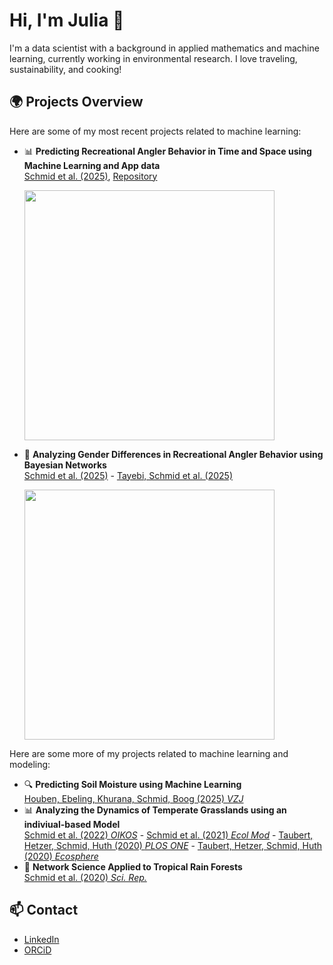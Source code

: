 # Hi, I'm Julia 👋
I'm a data scientist with a background in applied mathematics and machine learning, currently working in environmental research. I love traveling, sustainability, and cooking!

## 🌍 Projects Overview
Here are some of my most recent projects related to machine learning:

- 📊 **Predicting Recreational Angler Behavior in Time and Space using Machine Learning and App data**  
  [Schmid et al. (2025)](https://arxiv.org/abs/2409.17425), [Repository](https://github.com/schmidj/PredictingAnglerActivityOntario)  

  <img src="https://github.com/schmidj/assets/blob/main/Project1.png" width = 400>
  
- 🚀 **Analyzing Gender Differences in Recreational Angler Behavior using Bayesian Networks**  
  [Schmid et al. (2025)](https://arxiv.org/abs/2409.07492) - [Tayebi, Schmid et al. (2025)](https://arxiv.org/abs/2402.07964)
   
  <img src="https://github.com/schmidj/assets/blob/main/Project2.png" width = 400 >
  

Here are some more of my projects related to machine learning and modeling:

- 🔍 **Predicting Soil Moisture using Machine Learning**  
  [Houben, Ebeling, Khurana, Schmid, Boog (2025) *VZJ*](https://www.ufz.de/export/data/2/261617_poster_download_20220127.pdf)  
- 📊 **Analyzing the Dynamics of Temperate Grasslands using an indiviual-based Model**  
  [Schmid et al. (2022) *OIKOS*](https://nsojournals.onlinelibrary.wiley.com/doi/10.1111/oik.09108) - [Schmid et al. (2021) *Ecol Mod*](https://www.sciencedirect.com/science/article/pii/S0304380020304592?via%3Dihub) - [Taubert, Hetzer, Schmid, Huth (2020) *PLOS ONE*](https://journals.plos.org/plosone/article?id=10.1371/journal.pone.0236546) - [Taubert, Hetzer, Schmid, Huth (2020) *Ecosphere*](https://esajournals.onlinelibrary.wiley.com/doi/10.1002/ecs2.3205)
- 🚀 **Network Science Applied to Tropical Rain Forests**  
  [Schmid et al. (2020) *Sci. Rep.*](https://www.nature.com/articles/s41598-020-70052-8)


## 📫 Contact
- [LinkedIn](https://linkedin.com/in/julia-schmid-5a6806b1)
- [ORCiD](https://orcid.org/0000-0003-2378-8980) 

<!--
**schmidj/schmidj** is a ✨ _special_ ✨ repository because its `README.md` (this file) appears on your GitHub profile.

Here are some ideas to get you started:

- 🔭 I’m currently working on ...
- 🌱 I’m currently learning ...
- 👯 I’m looking to collaborate on ...
- 🤔 I’m looking for help with ...
- 💬 Ask me about ...
- ⚡ Fun fact: ...
-->
